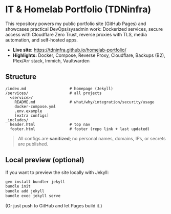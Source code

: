 # IT & Homelab Portfolio (TDNinfra)

This repository powers my public portfolio site (GitHub Pages) and showcases practical DevOps/sysadmin work:
Dockerized services, secure access with Cloudflare Zero Trust, reverse proxies with TLS, media automation, and self-hosted apps.

- **Live site:** https://tdninfra.github.io/homelab-portfolio/
- **Highlights:** Docker, Compose, Reverse Proxy, Cloudflare, Backups (B2), Plex/Arr stack, Immich, Vaultwarden

## Structure
```
/index.md                   # homepage (Jekyll)
/services/                  # all projects
  <service>/
    README.md               # what/why/integration/security/usage
    docker-compose.yml
    .env.example
    [extra configs]
_includes/
  header.html               # top nav
  footer.html               # footer (repo link + last updated)
```

> All configs are **sanitized**; no personal names, domains, IPs, or secrets are published.

## Local preview (optional)
If you want to preview the site locally with Jekyll:
```bash
gem install bundler jekyll
bundle init
bundle add jekyll
bundle exec jekyll serve
```
(Or just push to GitHub and let Pages build it.)
